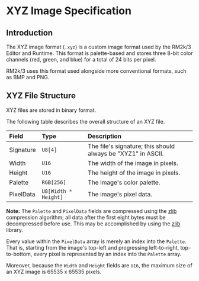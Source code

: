 # XYZ Image Specification
## Introduction
The XYZ image format (`.xyz`) is a custom image format used by the RM2k/3 Editor and Runtime.
This format is palette-based and stores three 8-bit color channels (red, green, and blue) for a total of 24 bits per pixel.

RM2k/3 uses this format used alongside more conventional formats, such as BMP and PNG.

## XYZ File Structure
XYZ files are stored in binary format.

The following table describes the overall structure of an XYZ file.

| Field     | Type                 | Description                                                  |
|:----------|:---------------------|:-------------------------------------------------------------|
| Signature | `U8[4]`              | The file's signature; this should always be "XYZ1" in ASCII. |
| Width     | `U16`                | The width of the image in pixels.                            |
| Height    | `U16`                | The height of the image in pixels.                           |
| Palette   | `RGB[256]`           | The image's color palette.                                   |
| PixelData | `U8[Width * Height]` | The image's pixel data.                                      |

**Note:** The `Palette` and `PixelData` fields are compressed using the [zlib](https://en.wikipedia.org/wiki/Zlib) compression algorithm;
all data after the first eight bytes must be decompressed before use. This may be accomplished by using the [zlib](https://www.zlib.net/) library.

Every value within the `PixelData` array is merely an index into the `Palette`.
That is, starting from the image's top-left and progressing left-to-right, top-to-bottom, every pixel is represented by an index into the `Palette` array.

Moreover, because the `Width` and `Height` fields are `U16`, the maximum size of an XYZ image is 65535 x 65535 pixels.
